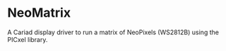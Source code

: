 NeoMatrix
=========

A Cariad display driver to run a matrix of NeoPixels (WS2812B)
using the PICxel library.
